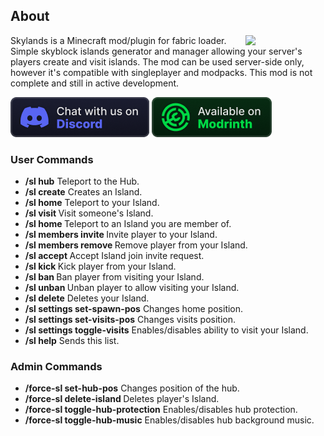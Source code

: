 ## About
<!-- modrinth_exclude.start -->
<img align="right" width="128" src="src/main/resources/assets/skylands/icon.png">
<!-- modrinth_exclude.end -->

Skylands is a Minecraft mod/plugin for fabric loader. Simple skyblock islands generator and manager allowing your
server's players create and visit islands. The mod can be used server-side only, however it's compatible with singleplayer
and modpacks. This mod is not complete and still in active development.

[![Discord Server](https://raw.githubusercontent.com/intergrav/devins-badges/v2/assets/cozy/social/discord-plural_64h.png)](https://discord.gg/DcemWeskeZ)
[![Modrinth Page](https://raw.githubusercontent.com/intergrav/devins-badges/v2/assets/cozy/available/modrinth_64h.png)](https://modrinth.com/mod/skylands)

### User Commands

- **/sl hub** Teleport to the Hub.
- **/sl create** Creates an Island.
- **/sl home** Teleport to your Island.
- **/sl visit <player>** Visit someone's Island.
- **/sl home <player>** Teleport to an Island you are member of.
- **/sl members invite <player>** Invite player to your Island.
- **/sl members remove <player>** Remove player from your Island.
- **/sl accept <player>** Accept Island join invite request.
- **/sl kick <player>** Kick player from your Island.
- **/sl ban <player>** Ban player from visiting your Island.
- **/sl unban <player>** Unban player to allow visiting your Island.
- **/sl delete** Deletes your Island.
- **/sl settings set-spawn-pos** Changes home position.
- **/sl settings set-visits-pos** Changes visits position.
- **/sl settings toggle-visits** Enables/disables ability to visit your Island.
- **/sl help** Sends this list.

### Admin Commands

- **/force-sl set-hub-pos** Changes position of the hub.
- **/force-sl delete-island <player>** Deletes player's Island.
- **/force-sl toggle-hub-protection** Enables/disables hub protection.
- **/force-sl toggle-hub-music** Enables/disables hub background music.


